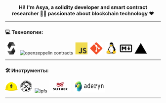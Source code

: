 ### <div align="center">Hi! I'm Asya, a solidity developer and smart contract researcher 👩‍💻 passionate about blockchain technology ❤️</div>

---

### 💻 Технологии:

<div>
    <img src="https://github.com/devicons/devicon/blob/master/icons/solidity/solidity-original.svg" title="solidity" alt="solidity" width="40" height="40"/>&nbsp
    <img src="https://www.openzeppelin.com/hubfs/raw_assets/public/oz_2022/images/homepage/openzep.svg" title="openzeppelin contracts" alt="openzeppelin contracts" width="40" height="40"/>&nbsp  
    <img src="https://github.com/devicons/devicon/blob/master/icons/javascript/javascript-original.svg" title="javascript" alt="javascript" width="40" height="40"/>&nbsp
    <img src="https://github.com/devicons/devicon/blob/master/icons/git/git-original.svg" title="git" alt="git" width="40" height="40"/>&nbsp
    <img src="https://github.com/devicons/devicon/blob/master/icons/linux/linux-original.svg" title="linux" alt="linux" width="40" height="40"/>&nbsp
    <img src="https://github.com/devicons/devicon/blob/master/icons/markdown/markdown-original.svg" title="markdown" alt="markdown" width="40" height="40"/>&nbsp
    <img src="https://github.com/devicons/devicon/blob/master/icons/vercel/vercel-original.svg" title="vercel" alt="vercel" width="40" height="40"/>&nbsp

</div>

---

### 🛠 Инструменты:

<div>
    <img src="https://github.com/devicons/devicon/blob/master/icons/hardhat/hardhat-original.svg" title="hardhat" alt="hardhat" width="40" height="40"/>&nbsp;
    <img src="https://github.com/foundry-rs/.github/blob/main/profile/logo.png" title="foundry" alt="foundry" width="40" height="40"/>&nbsp;
    <img src="https://ipfs.tech/_nuxt/ipfs-icon.b7d1576a.svg" title="ipfs" alt="ipfs" width="35" height="35"/>&nbsp;
    <img src="https://raw.githubusercontent.com/crytic/slither/master/logo.png" title="slither" alt="slither" width="70" height="40"/>&nbsp;
    <img src="https://raw.githubusercontent.com/Cyfrin/aderyn/dev/.github/images/aderyn_logo.png" title="aderyn" alt="aderyn" width="100" height="40"/>&nbsp;

</div>

---
